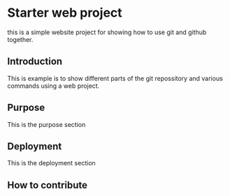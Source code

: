 # Starter web project
this is a simple website project for showing how to use git and github together.

## Introduction
This is example is to show different parts of the git repossitory  and various commands using a web project.

## Purpose
This is the purpose section

## Deployment
This is the deployment section

## How to contribute

